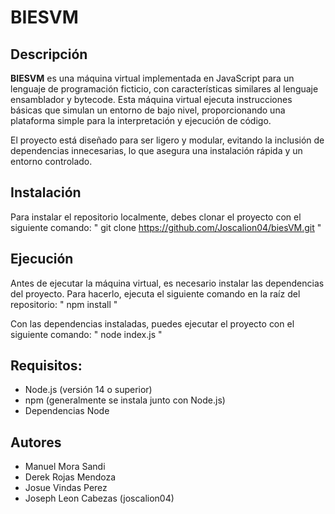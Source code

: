# BIESVM

## Descripción

**BIESVM** es una máquina virtual implementada en JavaScript para un lenguaje de programación ficticio, con características similares al lenguaje ensamblador y bytecode. Esta máquina virtual ejecuta instrucciones básicas que simulan un entorno de bajo nivel, proporcionando una plataforma simple para la interpretación y ejecución de código.

El proyecto está diseñado para ser ligero y modular, evitando la inclusión de dependencias innecesarias, lo que asegura una instalación rápida y un entorno controlado.

## Instalación

Para instalar el repositorio localmente, debes clonar el proyecto con el siguiente comando:
" git clone https://github.com/Joscalion04/biesVM.git "

## Ejecución
Antes de ejecutar la máquina virtual, es necesario instalar las dependencias del proyecto. Para hacerlo, ejecuta el siguiente comando en la raíz del repositorio:
" npm install "

Con las dependencias instaladas, puedes ejecutar el proyecto con el siguiente comando:
" node index.js "


## Requisitos:
- Node.js (versión 14 o superior)
- npm (generalmente se instala junto con Node.js)
- Dependencias Node

## Autores
- Manuel Mora Sandi
- Derek Rojas Mendoza
- Josue Vindas Perez
- Joseph Leon Cabezas (joscalion04)
